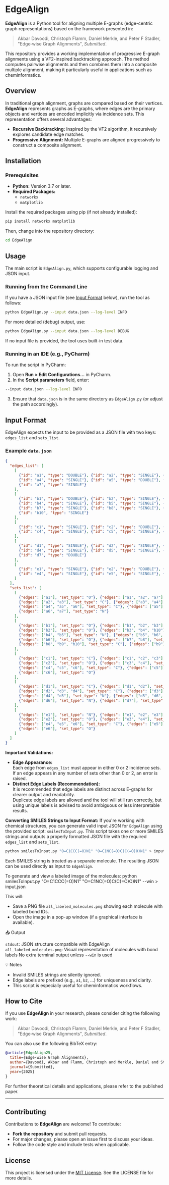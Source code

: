 # EdgeAlign

**EdgeAlign** is a Python tool for aligning multiple E-graphs (edge-centric graph representations) based on the framework presented in:

> Akbar Davoodi, Christoph Flamm, Daniel Merkle, and Peter F Stadler, "Edge‑wise Graph Alignments", *Submitted*.

This repository provides a working implementation of progressive E-graph alignments using a VF2-inspired backtracking approach. The method computes pairwise alignments and then combines them into a composite multiple alignment, making it particularly useful in applications such as cheminformatics.



## Overview

In traditional graph alignment, graphs are compared based on their vertices. **EdgeAlign** represents graphs as E-graphs, where edges are the primary objects and vertices are encoded implicitly via incidence sets. This representation offers several advantages:
- **Recursive Backtracking:** Inspired by the VF2 algorithm, it recursively explores candidate edge matches.
- **Progressive Alignment:** Multiple E-graphs are aligned progressively to construct a composite alignment.




## Installation

### Prerequisites

- **Python:** Version 3.7 or later.
- **Required Packages:**  
  - `networkx`
  - `matplotlib`

Install the required packages using pip (if not already installed):

```bash
pip install networkx matplotlib
```

Then, change into the repository directory:

```bash
cd EdgeAlign
```

## Usage

The main script is `EdgeAlign.py`, which supports configurable logging and JSON input.

### Running from the Command Line

If you have a JSON input file (see [Input Format](#input-format) below), run the tool as follows:

```bash
python EdgeAlign.py --input data.json --log-level INFO
```

For more detailed (debug) output, use:

```bash
python EdgeAlign.py --input data.json --log-level DEBUG
```
If no input file is provided, the tool uses built-in test data.


### Running in an IDE (e.g., PyCharm)

To run the script in PyCharm:

1. Open **Run > Edit Configurations...** in PyCharm.
2. In the **Script parameters** field, enter:
```bash
--input data.json --log-level INFO
```
3. Ensure that `data.json` is in the same directory as `EdgeAlign.py` (or adjust the path accordingly).

## Input Format

EdgeAlign expects the input to be provided as a JSON file with two keys: `edges_list` and `sets_list`.

### Example `data.json`

```json
{
  "edges_list": [
    [
      {"id": "a1", "type": "DOUBLE"}, {"id": "a2", "type": "SINGLE"}, {"id": "a3", "type": "SINGLE"},
      {"id": "a4", "type": "SINGLE"}, {"id": "a5", "type": "DOUBLE"}, {"id": "a6", "type": "SINGLE"},
      {"id": "a7", "type": "SINGLE"}
    ],
    [
      {"id": "b1", "type": "DOUBLE"}, {"id": "b2", "type": "SINGLE"}, {"id": "b3", "type": "SINGLE"},
      {"id": "b4", "type": "SINGLE"}, {"id": "b5", "type": "SINGLE"}, {"id": "b6", "type": "DOUBLE"},
      {"id": "b7", "type": "SINGLE"}, {"id": "b8", "type": "SINGLE"}, {"id": "b9", "type": "DOUBLE"},
      {"id": "b10", "type": "SINGLE"}
    ],
    [
      {"id": "c1", "type": "SINGLE"}, {"id": "c2", "type": "DOUBLE"}, {"id": "c3", "type": "SINGLE"},
      {"id": "c4", "type": "SINGLE"}, {"id": "c5", "type": "SINGLE"}, {"id": "c6", "type": "DOUBLE"}
    ],
    [
      {"id": "d1", "type": "SINGLE"}, {"id": "d2", "type": "SINGLE"}, {"id": "d3", "type": "DOUBLE"},
      {"id": "d4", "type": "SINGLE"}, {"id": "d5", "type": "SINGLE"}, {"id": "d6", "type": "SINGLE"},
      {"id": "d7", "type": "DOUBLE"}
    ],
    [
      {"id": "e1", "type": "SINGLE"}, {"id": "e2", "type": "DOUBLE"}, {"id": "e3", "type": "SINGLE"},
      {"id": "e4", "type": "SINGLE"}, {"id": "e5", "type": "SINGLE"}, {"id": "e6", "type": "DOUBLE"}
    ]
  ],
  "sets_list": [
    [
      {"edges": ["a1"], "set_type": "O"}, {"edges": ["a1", "a2", "a7"], "set_type": "C"},
      {"edges": ["a2", "a3"], "set_type": "C"}, {"edges": ["a3", "a4"], "set_type": "C"},
      {"edges": ["a4", "a5", "a6"], "set_type": "C"}, {"edges": ["a5"], "set_type": "O"},
      {"edges": ["a6", "a7"], "set_type": "N"}
    ],
    [
      {"edges": ["b1"], "set_type": "O"}, {"edges": ["b1", "b2", "b3"], "set_type": "C"},
      {"edges": ["b2"], "set_type": "O"}, {"edges": ["b3", "b4", "b10"], "set_type": "C"},
      {"edges": ["b4", "b5"], "set_type": "N"}, {"edges": ["b5", "b6", "b7"], "set_type": "C"},
      {"edges": ["b6"], "set_type": "O"}, {"edges": ["b7", "b8"], "set_type": "N"},
      {"edges": ["b8", "b9", "b10"], "set_type": "C"}, {"edges": ["b9"], "set_type": "O"}
    ],
    [
      {"edges": ["c1"], "set_type": "C"}, {"edges": ["c1", "c2", "c3"], "set_type": "C"},
      {"edges": ["c2"], "set_type": "O"}, {"edges": ["c3", "c4"], "set_type": "N"},
      {"edges": ["c4", "c5", "c6"], "set_type": "C"}, {"edges": ["c5"], "set_type": "N"},
      {"edges": ["c6"], "set_type": "O"}
    ],
    [
      {"edges": ["d1"], "set_type": "C"}, {"edges": ["d1", "d2"], "set_type": "C"},
      {"edges": ["d2", "d3", "d4"], "set_type": "C"}, {"edges": ["d3"], "set_type": "O"},
      {"edges": ["d4", "d5"], "set_type": "N"}, {"edges": ["d5", "d6", "d7"], "set_type": "C"},
      {"edges": ["d6"], "set_type": "N"}, {"edges": ["d7"], "set_type": "O"}
    ],
    [
      {"edges": ["e1"], "set_type": "N"}, {"edges": ["e1", "e2", "e3"], "set_type": "C"},
      {"edges": ["e2"], "set_type": "O"}, {"edges": ["e3", "e4"], "set_type": "N"},
      {"edges": ["e4", "e5", "e6"], "set_type": "C"}, {"edges": ["e5"], "set_type": "N"},
      {"edges": ["e6"], "set_type": "O"}
    ]
  ]
}
```

**Important Validations:**
- **Edge Appearance:**  
  Each edge from `edges_list` must appear in either 0 or 2 incidence sets.
  If an edge appears in any number of sets other than 0 or 2, an error is raised.
- **Distinct Edge Labels (Recommendation):**  
  It is recommended that edge labels are distinct across E-graphs for clearer output and readability.  
  Duplicate edge labels are allowed and the tool will still run correctly, but using unique labels is advised to avoid ambiguous or less interpretable results.


**Converting SMILES Strings to Input Format:**
If you're working with chemical structures, you can generate valid input JSON for `EdgeAlign` using the provided script: `smilesToInput.py`.
This script takes one or more SMILES strings and outputs a properly formatted JSON file with the required `edges_list` and `sets_list`.

```bash
python smilesToInput.py "O=C1CCC(=O)N1" "O=C1NC(=O)C(C(=O)O)N1" > input.json
```

Each SMILES string is treated as a separate molecule.
The resulting JSON can be used directly as input to `EdgeAlign`.

To generate and view a labeled image of the molecules:
python smilesToInput.py "O=C1CCC(=O)N1" "O=C1NC(=O)C(C(=O)O)N1" --win > input.json

This will:
- Save a PNG file `all_labeled_molecules.png` showing each molecule with labeled bond IDs.
- Open the image in a pop-up window (if a graphical interface is available).

📤 Output

`stdout`: JSON structure compatible with EdgeAlign
`all_labeled_molecules.png`: Visual representation of molecules with bond labels
No extra terminal output unless `--win` is used

💡 Notes
- Invalid SMILES strings are silently ignored.
- Edge labels are prefixed (e.g., `a1`, `b2`, ...) for uniqueness and clarity.
- This script is especially useful for cheminformatics workflows.


## How to Cite

If you use **EdgeAlign** in your research, please consider citing the following work:

> Akbar Davoodi, Christoph Flamm, Daniel Merkle, and Peter F Stadler, "Edge‑wise Graph Alignments", *Submitted*.

You can also use the following BibTeX entry:

```bibtex
@article{EdgeAlign25,
  title={Edge‑wise Graph Alignments},
  author={Davoodi, Akbar and Flamm, Christoph and Merkle, Daniel and Stadler, Peter F},
  journal={Submitted},
  year={2025}
}
```

For further theoretical details and applications, please refer to the published paper.

---

## Contributing

Contributions to **EdgeAlign** are welcome! To contribute:
- **Fork the repository** and submit pull requests.
- For major changes, please open an issue first to discuss your ideas.
- Follow the code style and include tests when applicable.

## License

This project is licensed under the [MIT License](LICENSE). See the LICENSE file for more details.
